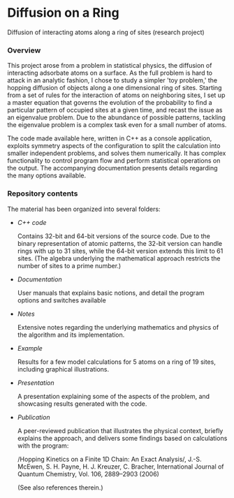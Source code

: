 Diffusion on a Ring
===================

Diffusion of interacting atoms along a ring of sites (research project)

### Overview

This project arose from a problem in statistical physics, the diffusion of interacting adsorbate atoms on a surface.  As the full problem is hard to attack in an analytic fashion, I chose to study a simpler 'toy problem,' the hopping diffusion of objects along a one dimensional ring of sites.  Starting from a set of rules for the interaction of atoms on neighboring sites, I set up a master equation that governs the evolution of the probability to find a particular pattern of occupied sites at a given time, and recast the issue as an eigenvalue problem.  Due to the abundance of possible patterns, tackling the eigenvalue problem is a complex task even for a small number of atoms.

The code made available here, written in C++ as a console application, exploits symmetry aspects of the configuration to split the calculation into smaller independent problems, and solves them numerically.  It has complex functionality to control program flow and perform statistical operations on the output.  The accompanying documentation presents details regarding the many options available.

### Repository contents

The material has been organized into several folders:

* *C++ code*
  
  Contains 32-bit and 64-bit versions of the source code.  Due to the binary representation of atomic patterns, the 32-bit version can handle rings with up to 31 sites, while the 64-bit version extends this limit to 61 sites.  (The algebra underlying the mathematical approach restricts the number of sites to a prime number.)
  
* *Documentation*
  
  User manuals that explains basic notions, and detail the program options and switches available
  
* *Notes*
  
  Extensive notes regarding the underlying mathematics and physics of the algorithm and its implementation.
  
* *Example*
  
  Results for a few model calculations for 5 atoms on a ring of 19 sites, including graphical illustrations.
  
* *Presentation*
    
  A presentation explaining some of the aspects of the problem, and showcasing results generated with the code.
  
* *Publication*
    
  A peer-reviewed publication that illustrates the physical context, briefly explains the approach, and delivers some findings based on calculations with the program:
  
    /Hopping Kinetics on a Finite 1D Chain: An Exact Analysis/,
    J.-S. McEwen, S. H. Payne, H. J. Kreuzer, C. Bracher,
    International Journal of Quantum Chemistry, Vol. 106, 2889–2903 (2006)
    
  (See also references therein.)
